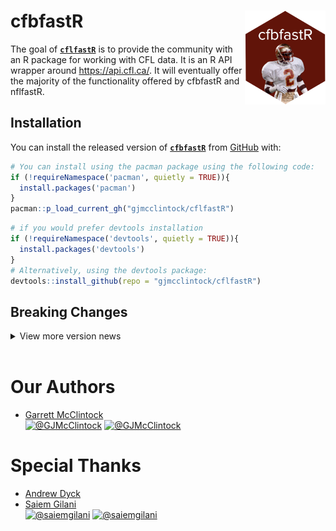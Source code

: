 
# **cfbfastR** <a href='http://saiemgilani.github.io/cfbfastR'><img src='man/figures/logo.png' align="right" height="150" /></a>


The goal of [**`cflfastR`**](https://gjmcclintock.github.io/cflfastR/) is
to provide the community with an R package for working with CFL data. It
is an R API wrapper around <https://api.cfl.ca/>. It will eventually offer
the majority of the functionality offered by cfbfastR and nflfastR.

## **Installation**

You can install the released version of
[**`cfbfastR`**](https://github.com/gjmcclintock/cflfastR/) from
[GitHub](https://github.com/gjmcclintock/cflfastR/) with:

``` r
# You can install using the pacman package using the following code:
if (!requireNamespace('pacman', quietly = TRUE)){
  install.packages('pacman')
}
pacman::p_load_current_gh("gjmcclintock/cflfastR")
```

``` r
# if you would prefer devtools installation
if (!requireNamespace('devtools', quietly = TRUE)){
  install.packages('devtools')
}
# Alternatively, using the devtools package:
devtools::install_github(repo = "gjmcclintock/cflfastR")
```

## **Breaking Changes**

<details>

<summary>View more version news</summary>

## **cfbfastR v0.1.0**
  
- Initial fork providing game info, boxscores for both teams and players, 
  play by play data, and team records/standings.
- It is recommended to save a local copy of files, or load from the cflfastR_data repo. 
  To avoid API limit errors, sleep functions are folded into each function.

#### **Function Naming Convention Change**

 
#### **CFL API Keys**

The [CollegeFootballData API](https://api.cfl.ca/)
requires an API key, here’s a quick run-down:

  - To get an API key, follow the directions here: [CFL
    API Key Request.](https://api.cfl.ca/key-request)

  - Using the key: You can save the key for consistent usage by adding
    `CFL_API_KEY=XXXX-YOUR-API-KEY-HERE-XXXXX` to your .Renviron file
    (easily accessed via
    [**`usethis::edit_r_environ()`**](https://usethis.r-lib.org/reference/edit.html)).
    Run
    [**`usethis::edit_r_environ()`**](https://usethis.r-lib.org/reference/edit.html),
    a new script will pop open named `.Renviron`, **THEN** paste the
    following in the new script that pops up (with**out** quotations)

<!-- end list -->

``` r
CFL_API_KEY = XXXX-YOUR-API-KEY-HERE-XXXXX
```

Save the script and restart your RStudio session, by clicking `Session`
(in between `Plots` and `Build`) and click `Restart R` (there also
exists the shortcut `Ctrl + Shift + F10` to restart your session). If
set correctly, from then on you should be able to use any of the `cfbd_`
functions without any other changes.

  - For less consistent usage: At the beginning of every session or
    within an R environment, save your API key as the environment
    variable `CFL_API_KEY` (with quotations) using a command like the
    following.

<!-- end list -->

``` r
Sys.setenv(CFL_API_KEY = "XXXX-YOUR-API-KEY-HERE-XXXXX")
```

</details>

<br>

# **Our Authors**

  - [Garrett McClintock](https://twitter.com/GJMcClintock)  
    <a href="https://twitter.com/GJMcClintock" target="blank"><img src="https://img.shields.io/twitter/follow/GJMcClintock?color=blue&label=%40GJMcClintock&logo=twitter&style=for-the-badge" alt="@GJMcClintock" /></a>
    <a href="https://github.com/GJMcClintock" target="blank"><img src="https://img.shields.io/github/followers/GJMcClintock?color=eee&logo=Github&style=for-the-badge" alt="@GJMcClintock" /></a>

# **Special Thanks**

  - [Andrew Dyck](https://github.com/andrewjdyck)
  - [Saiem Gilani](https://twitter.com/saiemgilani)  
    <a href="https://twitter.com/saiemgilani" target="blank"><img src="https://img.shields.io/twitter/follow/saiemgilani?color=blue&label=%40saiemgilani&logo=twitter&style=for-the-badge" alt="@saiemgilani" /></a>
    <a href="https://github.com/saiemgilani" target="blank"><img src="https://img.shields.io/github/followers/saiemgilani?color=eee&logo=Github&style=for-the-badge" alt="@saiemgilani" /></a>
